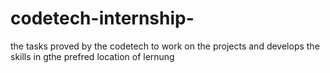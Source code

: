 # codetech-internship-
the tasks proved by the codetech to work on the projects and develops  the skills in gthe prefred location of lernung
